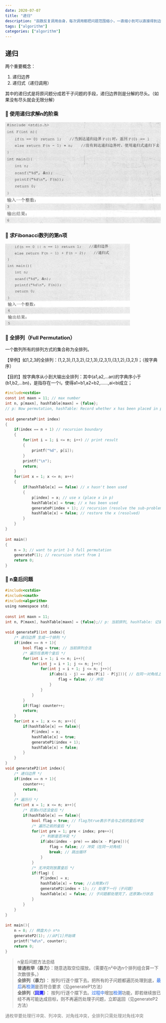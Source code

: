 ```yaml
---
date: 2020-07-07
title: "递归"
description: "函数反复调用自身，每次调用都把问题范围缩小，一直缩小到可以直接得到边界数据，然后再在返回的路上求出对应的解。"
tags: ["algorithm"]
categories: ["algorithm"]
---
```


## 递归
两个重要概念：  
1. 递归边界  
2. 递归式（递归调用）   


其中的递归式是将原问题分成若干子问题的手段，递归边界则是分解的尽头。（如果没有尽头就会无限分解）

### 🌰 使用递归求解n的阶乘
![](./n!.png)

### 🌰 求Fibonacci数列的第n项
![](./Fibonacci.png)

### 🌰 全排列（Full Permutation）
一个数列所有的排列方式的集合称为全排列。

【举例】如1,2,3的全排列：(1,2,3),(1,3,2),(2,1,3),(2,3,1),(3,1,2),(3,2,1)；（按字典序）

【目的】按字典序从小到大输出全排列：其中(a1,a2,...an)的字典序小于(b1,b2,...bn)，是指存在一个i，使得a1=b1,a2=b2,……,ai<bi成立；
```c
#include<cstdio>
const int maxn = 11; // max number
int n, p[maxn], hashTable[maxn] = {false}; 
// p: Now permutation, hashTable: Record whether x has been placed in p

void generateP(int index)
{
    if(index == n + 1) // recursion boundary
    {
        for(int i = 1; i <= n; i++) // print result
        {
            printf("%d", p[i]);
        }
        printf("\n");
        return;
    }
    for(int x = 1; x <= n; x++)
    {
        if(hashTable[x] == false) // x hasn't been used
        {
            p[index] = x; // use x (place x in p)
            hashTable[x] = true; // x has been used
            generateP(index + 1); // recursion (resolve the sub-problems when p[index] = x)
            hashTable[x] = false; // restore the x (resolved)
        }
    }
}

int main()
{
    n = 3; // want to print 1~3 full permutation
    generateP(1); // recursion start from 1
    return 0;
}
```

### 🌰 n皇后问题
```c
#include<cstdio>
#include<cmath>
#include<algorithm>
using namespace std;

const int maxn = 11;
int n, P[maxn], hashTable[maxn] = {false};// p: 当前排列, hashTable: 记录x是否已经放入pint counter = 0;

void generateP1(int index){
    /* 递归边界 生成一个排列 */ 
    if(index == n + 1){
        bool flag = true; // 当前排列合法 
        /* 遍历任意两个皇后 */ 
        for(int i = 1; i <= n; i++){
            for(int j = i + 1; j <= n; j++){
                for(int j = i + 1; j <= n; j++){
                    if(abs(i - j) == abs(P[i] - P[j])){ // 在同一对角线上 
                        flag = false; // 冲突 
                    }
                }
            }
        }
        if(flag) counter++;
        return; 
    }
    for(int x = 1; x <= n; x++){
        if(hashTable[x] == false){
            P[index] = x;
            hashTable[x] = true;
            generateP1(index + 1);
            hashTable[x] = false;
        }
    }
}
void generateP2(int index){
    /* 递归边界 */ 
    if(index == n + 1){
        counter++;
        return;
    }
    /* 遍历行 */ 
    for(int x = 1; x <= n; x++){
        /* 若第x行还没皇后 */ 
        if(hashTable[x] == false){
            bool flag = true; // flag为true表示不会与之前的皇后冲突 
            /* 遍历之前的皇后 */ 
            for(int pre = 1; pre < index; pre++){ 
                /* 判断是否冲突 */ 
                if(abs(index - pre) == abs(x - P[pre])){
                    flag = false; // 冲突（在同一对角线）
                    break; // 跳出循环 
                }
            }
            /* 无冲突则放置皇后 */ 
            if(flag) {
                P[index] = x;
                hashTable[x] = true; //占用第x行 
                generateP2(index + 1); // 处理下一行（子问题） 
                hashTable[x] = false; // 子问题都处理完了，还原第x行状态 
            }
        }
    }
}

int main(){
    n = 8; // 棋盘大小 n*n
    generateP2(1); //从P[1]开始填 
    printf("%d\n", counter);
    return 0;
}
```


> n皇后问题方法总结   
**普通枚举（暴力）**：随意选取空位摆放。（需要在n²中选n个排列组合算一下次数很多。）   
**全排列（暴力）**：
按列/行逐个摆下去。把所有的子问题都遍历处理到底，<font color=cornflowerblue>**最后**</font>再<font color=cornflowerblue>**检测**</font>是否符合要求（见generateP1方法）     
**全排列（<font color=blue>回溯</font>）**：
按列/行逐个摆下去。<font color=cornflowerblue>**过程中**</font>增加<font color=cornflowerblue>**检测**</font>功能，即若继续放已经不再可能达成目标，则不再遍历处理子问题，立即返回（见generateP2方法）

<font color=grey>通枚举要处理行冲突、列冲突、对角线冲突，全排列只需处理对角线冲突</font>